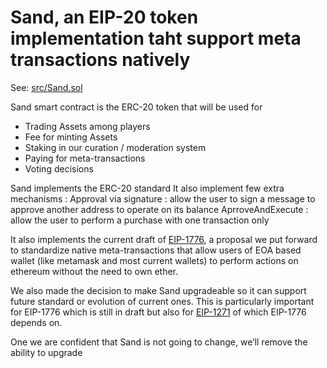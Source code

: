 Sand, an EIP-20 token implementation taht support meta transactions natively
===============================================================

See: [src/Sand.sol](src/Sand.sol)

Sand smart contract is the ERC-20 token that will be used for
- Trading Assets among players
- Fee for minting Assets
- Staking in our curation / moderation system
- Paying for meta-transactions
- Voting decisions

Sand implements the ERC-20 standard
It also implement few extra mechanisms :
Approval via signature : allow the user to sign a message to approve another address to operate on its balance
AprroveAndExecute : allow the user to perform a purchase with one transaction only

It also implements the current draft of [EIP-1776](https://github.com/ethereum/EIPs/issues/1776), a proposal we put forward to standardize native meta-transactions that allow users of EOA based wallet (like metamask and most current wallets) to perform actions on ethereum without the need to own ether.

We also made the decision to make Sand upgradeable so it can support future standard or evolution of current ones. This is particularly important for EIP-1776 which is still in draft but also for [EIP-1271](http://eips.ethereum.org/EIPS/eip-1271) of which EIP-1776 depends on.

One we are confident that Sand is not going to change, we’ll remove the ability to upgrade
